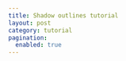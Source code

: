 ```yaml
---
title: Shadow outlines tutorial
layout: post
category: tutorial
pagination: 
  enabled: true
---
```


